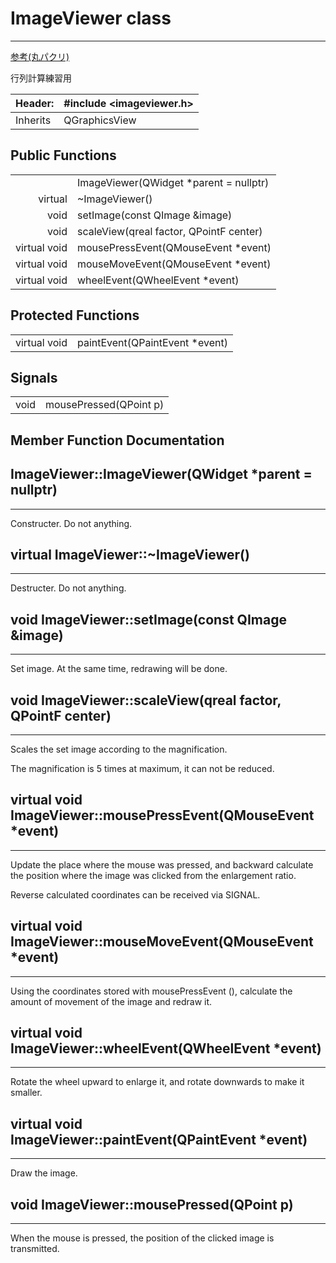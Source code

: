 # ImageViewer class

---

[参考(丸パクリ)](http://mf-atelier.sakura.ne.jp/mf-atelier/modules/tips/program/Qt/qt_image.html)


行列計算練習用


| Header:  | #include <imageviewer.h> |
|:-------- |:------------------------ |
| Inherits | QGraphicsView            |



## Public Functions

|              |  |
| ------------:|:--------------------------------------- |
|              | ImageViewer(QWidget *parent = nullptr)  |
| virtual      | ~ImageViewer()                          |
| void         | setImage(const QImage &image)           |
| void         | scaleView(qreal factor, QPointF center) |
| virtual void | mousePressEvent(QMouseEvent *event)     |
| virtual void | mouseMoveEvent(QMouseEvent *event)      |
| virtual void | wheelEvent(QWheelEvent *event)          |


## Protected Functions


|              |  |
| ------------:|:------------------------------ |
| virtual void | paintEvent(QPaintEvent *event) |


## Signals


|              |  |
| ----:|:---------------------- |
| void | mousePressed(QPoint p) |


## Member Function Documentation


## ImageViewer::ImageViewer(QWidget *parent = nullptr)
---
Constructer. Do not anything.


## virtual ImageViewer::~ImageViewer()
---
Destructer. Do not anything.


## void ImageViewer::setImage(const QImage &image)
---
Set image. At the same time, redrawing will be done.


## void ImageViewer::scaleView(qreal factor, QPointF center)
---
Scales the set image according to the magnification.


The magnification is 5 times at maximum, it can not be reduced.


## virtual void ImageViewer::mousePressEvent(QMouseEvent *event)
---
Update the place where the mouse was pressed, and backward calculate the position where the image was clicked from the enlargement ratio.


Reverse calculated coordinates can be received via SIGNAL.


## virtual void ImageViewer::mouseMoveEvent(QMouseEvent *event)
---
Using the coordinates stored with mousePressEvent (), calculate the amount of movement of the image and redraw it.


## virtual void ImageViewer::wheelEvent(QWheelEvent *event)
---
Rotate the wheel upward to enlarge it, and rotate downwards to make it smaller.


## virtual void ImageViewer::paintEvent(QPaintEvent *event)
---
Draw the image.


## void ImageViewer::mousePressed(QPoint p)
---
When the mouse is pressed, the position of the clicked image is transmitted.


